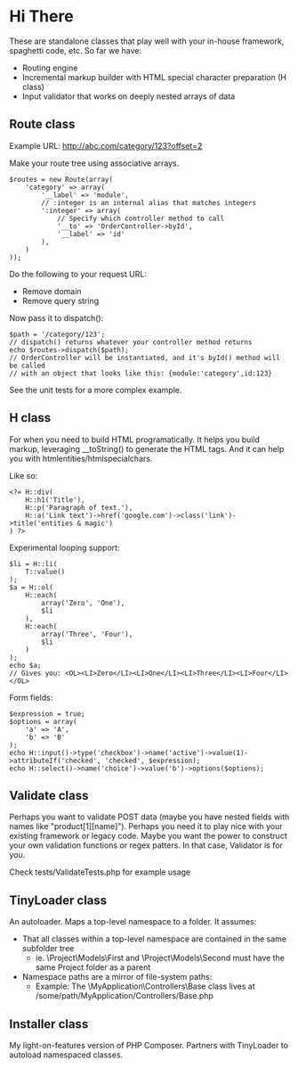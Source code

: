 Hi There
====

These are standalone classes that play well with your in-house framework, spaghetti code, etc. So far we have:

* Routing engine
* Incremental markup builder with HTML special character preparation (H class)
* Input validator that works on deeply nested arrays of data

Route class
----

Example URL: http://abc.com/category/123?offset=2

Make your route tree using associative arrays.

	$routes = new Route(array(
		'category' => array(
            '__label' => 'module',
            // :integer is an internal alias that matches integers
            ':integer' => array(
                // Specify which controller method to call
                '__to' => 'OrderController->byId',
                '__label' => 'id'
            ),
        )
	));

Do the following to your request URL:

* Remove domain
* Remove query string

Now pass it to dispatch():

	$path = '/category/123';
	// dispatch() returns whatever your controller method returns
	echo $routes->dispatch($path);
    // OrderController will be instantiated, and it's byId() method will be called
    // with an object that looks like this: {module:'category',id:123}

See the unit tests for a more complex example.


H class
----

For when you need to build HTML programatically. It helps you build markup, leveraging __toString() to generate the HTML tags. And it can help you with htmlentities/htmlspecialchars.

Like so:

	<?= H::div(
		H::h1('Title'),
		H::p('Paragraph of text.'),
		H::a('Link text')->href('google.com')->class('link')->title('entities & magic')
	) ?>

Experimental looping support:

	$li = H::li(
		T::value()
	);
	$a = H::ol(
		H::each(
			array('Zero', 'One'),
			$li
		),
		H::each(
			array('Three', 'Four'),
			$li
		)
	);
	echo $a;
	// Gives you: <OL><LI>Zero</LI><LI>One</LI><LI>Three</LI><LI>Four</LI></OL>

Form fields:

	$expression = true;
	$options = array(
		'a' => 'A',
		'b' => 'B'
	);
	echo H::input()->type('checkbox')->name('active')->value(1)->attributeIf('checked', 'checked', $expression);
	echo H::select()->name('choice')->value('b')->options($options);


Validate class
----

Perhaps you want to validate POST data (maybe you have nested fields with names like "product[1][name]"). Perhaps you need it to play nice with your existing framework or legacy code. Maybe you want the power to construct your own validation functions or regex patters. In that case, Validator is for you.

Check tests/ValidateTests.php for example usage


TinyLoader class
----

An autoloader. Maps a top-level namespace to a folder. It assumes:

* That all classes within a top-level namespace are contained in the same subfolder tree
    * ie. \Project\Models\First and \Project\Models\Second must have the same Project folder as a parent
* Namespace paths are a mirror of file-system paths:
    * Example: The \MyApplication\Controllers\Base class lives at /some/path/MyApplication/Controllers/Base.php


Installer class
----

My light-on-features version of PHP Composer. Partners with TinyLoader to autoload namespaced classes.
